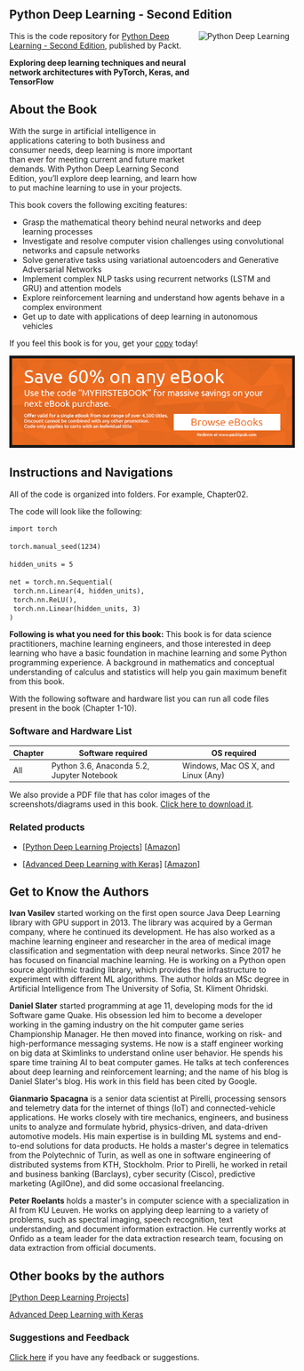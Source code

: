 ## Python Deep Learning - Second Edition

<a href="https://www.packtpub.com/big-data-and-business-intelligence/python-deep-learning-second-edition?utm_source=github&utm_medium=repository&utm_campaign="><img src="https://www.packtpub.com/sites/default/files/B11133_cover.png" alt="Python Deep Learning" height="256px" align="right"></a>

This is the code repository for [Python Deep Learning - Second Edition](https://www.packtpub.com/big-data-and-business-intelligence/python-deep-learning-second-edition?utm_source=github&utm_medium=repository&utm_campaign=), published by Packt.

**Exploring deep learning techniques and neural network architectures with PyTorch, Keras, and TensorFlow**

## About the Book
With the surge in artificial intelligence in applications catering to both business and consumer needs, deep learning is more important than ever for meeting current and future market demands. With Python Deep Learning Second Edition, you’ll explore deep learning, and learn how to put machine learning to use in your projects.

This book covers the following exciting features:
* Grasp the mathematical theory behind neural networks and deep learning processes
* Investigate and resolve computer vision challenges using convolutional networks and capsule networks
* Solve generative tasks using variational autoencoders and Generative Adversarial Networks
* Implement complex NLP tasks using recurrent networks (LSTM and GRU) and attention models
* Explore reinforcement learning and understand how agents behave in a complex environment
* Get up to date with applications of deep learning in autonomous vehicles

If you feel this book is for you, get your [copy](https://www.amazon.com/dp/B07KQ29CQ3/) today!

<a href="https://www.packtpub.com/?utm_source=github&utm_medium=banner&utm_campaign=GitHubBanner"><img src="https://raw.githubusercontent.com/PacktPublishing/GitHub/master/GitHub.png" 
alt="https://www.packtpub.com/" border="5" /></a>

## Instructions and Navigations
All of the code is organized into folders. For example, Chapter02.

The code will look like the following:
```
import torch

torch.manual_seed(1234)

hidden_units = 5

net = torch.nn.Sequential(
 torch.nn.Linear(4, hidden_units),
 torch.nn.ReLU(),
 torch.nn.Linear(hidden_units, 3)
)
```

**Following is what you need for this book:**
This book is for data science practitioners, machine learning engineers, and those interested in deep learning who have a basic foundation in machine learning and some Python programming experience. A background in mathematics and conceptual understanding of calculus and statistics will help you gain maximum benefit from this book.

With the following software and hardware list you can run all code files present in the book (Chapter 1-10).
### Software and Hardware List
| Chapter | Software required | OS required |
| -------- | ------------------------------------ | ----------------------------------- |
| All | Python 3.6, Anaconda 5.2, Jupyter Notebook | Windows, Mac OS X, and Linux (Any) |

We also provide a PDF file that has color images of the screenshots/diagrams used in this book. [Click here to download it](https://www.packtpub.com/sites/default/files/downloads/9781789348460_ColorImages.pdf).

### Related products
*  [[Python Deep Learning Projects]](https://www.packtpub.com/big-data-and-business-intelligence/python-deep-learning-projects?utm_source=github&utm_medium=repository&utm_campaign=) [[Amazon]](https://www.amazon.com/dp/9781788997096)

*  [[Advanced Deep Learning with Keras]](https://www.packtpub.com/big-data-and-business-intelligence/advanced-deep-learning-keras?utm_source=github&utm_medium=repository&utm_campaign=9781788629416) [[Amazon]](https://www.amazon.com/dp/9781788629416)

## Get to Know the Authors
**Ivan Vasilev** started working on the first open source Java Deep Learning library with GPU support in 2013. The library was acquired by a German company, where he continued its development. He has also worked as a machine learning engineer and researcher in the area of medical image classification and segmentation with deep neural networks. Since 2017 he has focused on financial machine learning. He is working on a Python open source algorithmic trading library, which provides the infrastructure to experiment with different ML algorithms. The author holds an MSc degree in Artificial Intelligence from The University of Sofia, St. Kliment Ohridski.

**Daniel Slater** started programming at age 11, developing mods for the id Software game Quake. His obsession led him to become a developer working in the gaming industry on the hit computer game series Championship Manager. He then moved into finance, working on risk- and high-performance messaging systems. He now is a staff engineer working on big data at Skimlinks to understand online user behavior. He spends his spare time training AI to beat computer games. He talks at tech conferences about deep learning and reinforcement learning; and the name of his blog is Daniel Slater's blog. His work in this field has been cited by Google.

**Gianmario Spacagna** is a senior data scientist at Pirelli, processing sensors and telemetry data for the internet of things (IoT) and connected-vehicle applications. He works closely with tire mechanics, engineers, and business units to analyze and formulate hybrid, physics-driven, and data-driven automotive models. His main expertise is in building ML systems and end-to-end solutions for data products. He holds a master's degree in telematics from the Polytechnic of Turin, as well as one in software engineering of distributed systems from KTH, Stockholm. Prior to Pirelli, he worked in retail and business banking (Barclays), cyber security (Cisco), predictive marketing (AgilOne), and did some occasional freelancing.

**Peter Roelants** holds a master's in computer science with a specialization in AI from KU Leuven. He works on applying deep learning to a variety of problems, such as spectral imaging, speech recognition, text understanding, and document information extraction. He currently works at Onfido as a team leader for the data extraction research team, focusing on data extraction from official documents.

## Other books by the authors
[[Python Deep Learning Projects]](https://www.packtpub.com/big-data-and-business-intelligence/python-deep-learning-projects)

[Advanced Deep Learning with Keras](https://www.packtpub.com/big-data-and-business-intelligence/advanced-deep-learning-keras)


### Suggestions and Feedback
[Click here](https://docs.google.com/forms/d/e/1FAIpQLSdy7dATC6QmEL81FIUuymZ0Wy9vH1jHkvpY57OiMeKGqib_Ow/viewform) if you have any feedback or suggestions.


